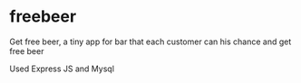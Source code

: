# freebeer
Get free beer, a tiny app for bar that each customer can his chance and get free beer

Used Express JS and Mysql
